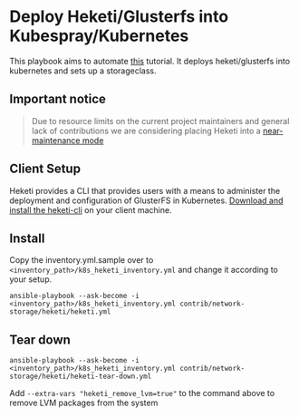 # Deploy Heketi/Glusterfs into Kubespray/Kubernetes

This playbook aims to automate [this](https://github.com/heketi/heketi/blob/master/docs/admin/install-kubernetes.md) tutorial. It deploys heketi/glusterfs into kubernetes and sets up a storageclass.

## Important notice

> Due to resource limits on the current project maintainers and general lack of contributions we are considering placing Heketi into a [near-maintenance mode](https://github.com/heketi/heketi#important-notice)

## Client Setup

Heketi provides a CLI that provides users with a means to administer the deployment and configuration of GlusterFS in Kubernetes. [Download and install the heketi-cli](https://github.com/heketi/heketi/releases) on your client machine.

## Install

Copy the inventory.yml.sample over to `<inventory_path>/k8s_heketi_inventory.yml` and change it according to your setup.

```shell
ansible-playbook --ask-become -i <inventory_path>/k8s_heketi_inventory.yml contrib/network-storage/heketi/heketi.yml
```

## Tear down

```shell
ansible-playbook --ask-become -i <inventory_path>/k8s_heketi_inventory.yml contrib/network-storage/heketi/heketi-tear-down.yml
```

Add `--extra-vars "heketi_remove_lvm=true"` to the command above to remove LVM packages from the system
